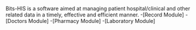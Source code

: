 Bits-HIS is a software aimed at managing patient hospital/clinical 
and other related data in a timely, effective and efficient manner.
-[Record Module]
-[Doctors Module]
-[Pharmacy Module]
-[Laboratory Module]
